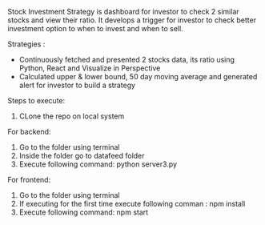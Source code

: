 Stock Investment Strategy is dashboard for investor to check 2 similar stocks and view their ratio. It develops a trigger for investor to check better investment option to when to invest and when to sell.

Strategies :
- Continuously fetched and presented 2 stocks data, its ratio using Python, React and Visualize in Perspective
- Calculated upper & lower bound, 50 day moving average and generated alert for investor to build a strategy

Steps to execute:
1. CLone the repo on local system
 
 For backend:
 1. Go to the folder using terminal
 2. Inside the folder go to datafeed folder
 3. Execute following command: python server3.py
 
 For frontend:
 1. Go to the folder using terminal
 2. If executing for the first time execute following comman : npm install
 3. Execute following command: npm start
